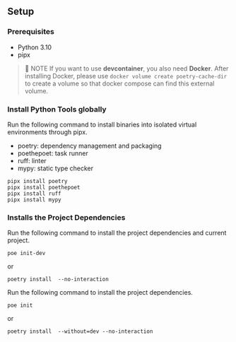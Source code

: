## Setup
### Prerequisites
- Python 3.10
- pipx

> 📝 NOTE
> If you want to use **devcontainer**, you also need **Docker**.
> After installing Docker, please use `docker volume create poetry-cache-dir` to create a volume so that docker compose can find this external volume.


### Install Python Tools globally
Run the following command to install binaries into isolated virtual environments through pipx.
- poetry: dependency management and packaging
- poethepoet: task runner
- ruff: linter
- mypy: static type checker

```shell
pipx install poetry
pipx install poethepoet
pipx install ruff
pipx install mypy
```

### Installs the Project Dependencies
Run the following command to install the project dependencies and current project.
```shell
poe init-dev
```
or
```shell
poetry install  --no-interaction
```

Run the following command to install the project dependencies.
```shell
poe init
```
or
```shell
poetry install  --without=dev --no-interaction
```
